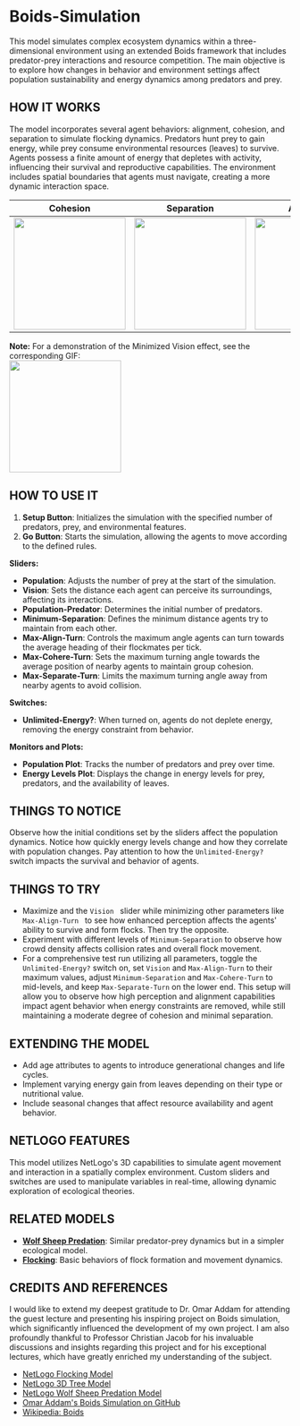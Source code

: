 # Boids-Simulation

This model simulates complex ecosystem dynamics within a three-dimensional environment using an extended Boids framework that includes predator-prey interactions and resource competition. The main objective is to explore how changes in behavior and environment settings affect population sustainability and energy dynamics among predators and prey.

## HOW IT WORKS

The model incorporates several agent behaviors: alignment, cohesion, and separation to simulate flocking dynamics. Predators hunt prey to gain energy, while prey consume environmental resources (leaves) to survive. Agents possess a finite amount of energy that depletes with activity, influencing their survival and reproductive capabilities. The environment includes spatial boundaries that agents must navigate, creating a more dynamic interaction space.

| Cohesion | Separation | Alignment |
| :------: | :--------: | :-------: |
| <img src="(https://github.com/selcukemiravci/Enhanced-Boids-Simulation/assets/53044008/d26c0148-9d4f-4011-b1ab-f5c8b2cdc4f6" height="200" /> | <img src="https://github.com/selcukemiravci/Enhanced-Boids-Simulation/assets/53044008/de164875-f4d5-4b03-9a89-721d2c306fc0" height="200" /> | <img src="https://github.com/selcukemiravci/Enhanced-Boids-Simulation/assets/53044008/a200d502-6db3-456e-a54a-1c75503ebd7f" height="200" /> |
**Note:** For a demonstration of the Minimized Vision effect, see the corresponding GIF:  
<img src="https://github.com/selcukemiravci/Enhanced-Boids-Simulation/assets/53044008/f38dd6e6-c023-4f3e-97bc-50c382952b33" height="200" />

## HOW TO USE IT

1. **Setup Button**: Initializes the simulation with the specified number of predators, prey, and environmental features.
2. **Go Button**: Starts the simulation, allowing the agents to move according to the defined rules.

**Sliders:**

- **Population**: Adjusts the number of prey at the start of the simulation.
- **Vision**: Sets the distance each agent can perceive its surroundings, affecting its interactions.
- **Population-Predator**: Determines the initial number of predators.
- **Minimum-Separation**: Defines the minimum distance agents try to maintain from each other.
- **Max-Align-Turn**: Controls the maximum angle agents can turn towards the average heading of their flockmates per tick.
- **Max-Cohere-Turn**: Sets the maximum turning angle towards the average position of nearby agents to maintain group cohesion.
- **Max-Separate-Turn**: Limits the maximum turning angle away from nearby agents to avoid collision.

**Switches:**
- **Unlimited-Energy?**: When turned on, agents do not deplete energy, removing the energy constraint from behavior.

**Monitors and Plots:**
- **Population Plot**: Tracks the number of predators and prey over time.
- **Energy Levels Plot**: Displays the change in energy levels for prey, predators, and the availability of leaves.

## THINGS TO NOTICE

Observe how the initial conditions set by the sliders affect the population dynamics. Notice how quickly energy levels change and how they correlate with population changes. Pay attention to how the  `Unlimited-Energy? ` switch impacts the survival and behavior of agents.

## THINGS TO TRY

- Maximize and the  `Vision ` slider while minimizing other parameters like  `Max-Align-Turn ` to see how enhanced perception affects the agents' ability to survive and form flocks. Then try the opposite.
- Experiment with different levels of `Minimum-Separation` to observe how crowd density affects collision rates and overall flock movement.
- For a comprehensive test run utilizing all parameters, toggle the `Unlimited-Energy?` switch on, set `Vision` and `Max-Align-Turn` to their maximum values, adjust `Minimum-Separation` and `Max-Cohere-Turn` to mid-levels, and keep `Max-Separate-Turn` on the lower end. This setup will allow you to observe how high perception and alignment capabilities impact agent behavior when energy constraints are removed, while still maintaining a moderate degree of cohesion and minimal separation.

## EXTENDING THE MODEL

- Add age attributes to agents to introduce generational changes and life cycles.
- Implement varying energy gain from leaves depending on their type or nutritional value.
- Include seasonal changes that affect resource availability and agent behavior.

## NETLOGO FEATURES

This model utilizes NetLogo's 3D capabilities to simulate agent movement and interaction in a spatially complex environment. Custom sliders and switches are used to manipulate variables in real-time, allowing dynamic exploration of ecological theories.

## RELATED MODELS

- **[Wolf Sheep Predation](https://ccl.northwestern.edu/netlogo/models/WolfSheepPredation)**: Similar predator-prey dynamics but in a simpler ecological model.
- **[Flocking](https://www.netlogoweb.org/launch#http://ccl.northwestern.edu/netlogo/models/models/Sample%20Models/Biology/Flocking.nlogo)**: Basic behaviors of flock formation and movement dynamics.

## CREDITS AND REFERENCES

I would like to extend my deepest gratitude to Dr. Omar Addam for attending the guest lecture and presenting his inspiring project on Boids simulation, which significantly influenced the development of my own project. I am also profoundly thankful to Professor Christian Jacob for his invaluable discussions and insights regarding this project and for his exceptional lectures, which have greatly enriched my understanding of the subject.

- [NetLogo Flocking Model](https://www.netlogoweb.org/launch#http://ccl.northwestern.edu/netlogo/models/models/Sample%20Models/Biology/Flocking.nlogo)
- [NetLogo 3D Tree Model](https://ccl.northwestern.edu/netlogo/models/TreeSimple3D)
- [NetLogo Wolf Sheep Predation Model](https://ccl.northwestern.edu/netlogo/models/WolfSheepPredation)
- [Omar Addam's Boids Simulation on GitHub](https://github.com/omar-addam/Boids-Simulation)
- [Wikipedia: Boids](https://en.wikipedia.org/wiki/Boids)



